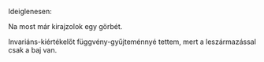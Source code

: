 Ideiglenesen:

Na most már kirajzolok egy görbét.

Invariáns-kiértékelőt függvény-gyűjteménnyé tettem, mert a leszármazással csak a baj van.
